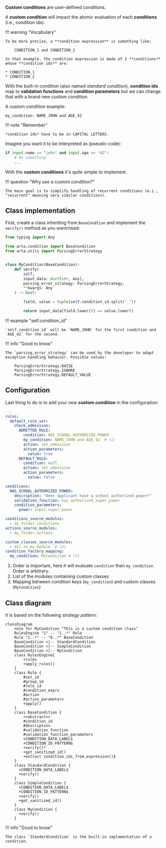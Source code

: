 **Custom conditions** are user-defined conditions. 

A **custom condition** will impact the atomic evaluation of each **conditions** (i.e., condition ids).

!!! warning "Vocabulary"

    To be more precise, a **condition expression** is something like:

        CONDITION_1 and CONDITION_2
    
    In that example, the condition expression is made of 2 **conditions** whose **condition ids** are:

    * CONDITION_1
    * CONDITION_2
    
With the built-in condition (also named *standard condition*), **condition ids** map to **validation functions** and **condition parameters** but we can change that with a brand new custom condition.

A custom condition example:

    my_condition: NAME_JOHN and AGE_42

!!! note "Remember"

    *condition ids* have to be in CAPITAL LETTERS.

Imagine you want it to be interpreted as (pseudo-code):

```python
if input.name == "john" and input.age == "42":
    # Do something
    ...
```

With the **custom conditions** it's quite simple to implement.

!!! question "Why use a custom condition?"

    The main goal is to simplify handling of recurrent conditions (e.i., "recurrent" meaning very similar conditions).

## Class implementation

First, create a class inheriting from `BaseCondtion` and implement the `verify()` method as you want/need:

```python
from typing import Any

from arta.condition import BaseCondition
from arta.utils import ParsingErrorStrategy


class MyCondition(BaseCondition):
    def verify(
        self,
        input_data: dict[str, Any],
        parsing_error_strategy: ParsingErrorStrategy,
        **kwargs: Any
    ) -> bool:

        field, value = tuple(self.condition_id.split("_"))

        return input_data[field.lower()] == value.lower()
```

!!! example "self.condition_id"

    `self.condition_id` will be `NAME_JOHN` for the first condition and `AGE_42` for the second.

!!! info "Good to know"

    The `parsing_error_strategy` can be used by the developer to adapt exception handling behavior. Possible values:

        ParsingErrorStrategy.RAISE
        ParsingErrorStrategy.IGNORE
        ParsingErrorStrategy.DEFAULT_VALUE

## Configuration

Last thing to do is to add your new **custom condition** in the configuration:

```yaml hl_lines="7 29-32"
---
rules:
  default_rule_set:
    check_admission:
      ADMITTED_RULE:
        condition: HAS_SCHOOL_AUTHORIZED_POWER
        my_condition: NAME_JOHN and AGE_42  # (1)
        action: set_admission
        action_parameters:
          value: true
      DEFAULT_RULE:
        condition: null
        action: set_admission
        action_parameters:
          value: false

conditions:
  HAS_SCHOOL_AUTHORIZED_POWER:
    description: "Does applicant have a school authorized power?"
    validation_function: has_authorized_super_power
    condition_parameters:
      power: input.super_power

conditions_source_modules:
  - my_folder.conditions
actions_source_modules: 
  - my_folder.actions

custom_classes_source_modules:
  - dir.to.my_module  # (2)
condition_factory_mapping:
  my_condition: MyCondition # (3)
```

1. Order is important, here it will evaluate `condition` then `my_condition`. Order is arbitrary.
2. List of the modules containing custom classes
3. Mapping between condition keys (`my_condition`) and custom classes (`MyCondition`)

## Class diagram

It is based on the following *strategy pattern*:

```mermaid
classDiagram
    note for MyCondition "This is a custom condition class"
    RulesEngine "1" -- "1..*" Rule
    Rule "1..*" -- "0..*" BaseCondition
    BaseCondition <|-- StandardCondition
    BaseCondition <|-- SimpleCondition
    BaseCondition <|-- MyCondition
    class RulesEngine{
        +rules
        +apply_rules()
    }
    class Rule {
        #set_id
        #group_id
        #rule_id
        #condition_exprs
        #action
        #action_parameters
        +apply()
    }
    class BaseCondition {
        <<abstract>>
        #condition_id
        #description
        #validation_function
        #validation_function_parameters
        +CONDITION_DATA_LABEL$
        +CONDITION_ID_PATTERN$
        +verify()*
        +get_sanitized_id()
        +extract_condition_ids_from_expression()$
    }
    class StandardCondition {
      +CONDITION_DATA_LABEL$
      +verify()
    }
    class SimpleCondition {
      +CONDITION_DATA_LABEL$
      +CONDITION_ID_PATTERN$
      +verify()
      +get_sanitized_id()
    }
    class MyCondition {
      +verify()
    }
```

!!! info "Good to know"

    The class `StandardCondition` is the built-in implementation of a condition.
